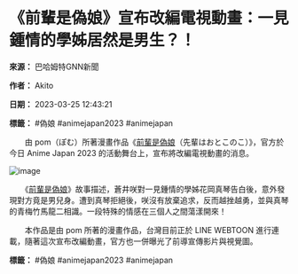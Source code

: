 # 《前輩是偽娘》宣布改編電視動畫：一見鍾情的學姊居然是男生？！

**來源：** 巴哈姆特GNN新聞

**作者：** Akito

**日期：** 2023-03-25 12:43:21

**標籤：** #偽娘 #animejapan2023 #animejapan

　　由 pom（ぽむ）所著漫畫作品《[前輩是偽娘](//acg.gamer.com.tw/search.php?encode=utf8&kw=%E5%89%8D%E8%BC%A9%E6%98%AF%E5%81%BD%E5%A8%98)（先輩はおとこのこ）》，官方於今日 Anime Japan 2023 的活動舞台上，宣布將改編電視動畫的消息。

![image](https://p2.bahamut.com.tw/B/2KU/00/e7386e579b55cff6fe7a0265421kzuo5.JPG?v=1679719268504)

　　《[前輩是偽娘](//acg.gamer.com.tw/search.php?encode=utf8&kw=%E5%89%8D%E8%BC%A9%E6%98%AF%E5%81%BD%E5%A8%98)》故事描述，蒼井咲對一見鍾情的學姊花岡真琴告白後，意外發現對方竟是男兒身。遭到真琴拒絕後，咲沒有放棄追求，反而越挫越勇，並與真琴的青梅竹馬龍二相識。一段特殊的情感在三個人之間蕩漾開來！

　　本作品是由 pom 所著的漫畫作品，台灣目前正於 LINE WEBTOON 進行連載，隨著這次宣布改編動畫，官方也一併曝光了前導宣傳影片與視覺圖。

**標籤：** #偽娘 #animejapan2023 #animejapan
